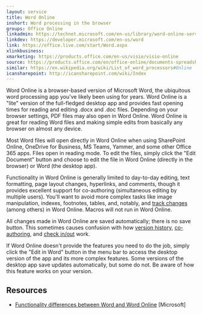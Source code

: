 ```yaml
---
layout: service
title: Word Online
inshort: Word processing in the browser
groups: Office Online
linkadmin: https://technet.microsoft.com/en-us/library/word-online-service-description.aspx
linkdev: https://developer.microsoft.com/en-us/word
link: https://office.live.com/start/Word.aspx
xlinkbusiness: 
xmarketing: https://products.office.com/en-us/visio/visio-online
source: https://products.office.com/en/office-online/documents-spreadsheets-presentations-office-online
similar: https://en.wikipedia.org/wiki/List_of_word_processors#Online
icansharepoint: http://icansharepoint.com/wiki/Index
---
```


Word Online is a browser-based version of Microsoft Word, the ubiquitous word
processing app you've likely been using for years. Word Online is a "lite"
version of the full-fledged desktop app and provides fast opening times for
reading and editing .docx and .doc files. Depending on your browser settings,
PDF files may also open in Word Online. Word Online is great for reading Word
files and making simple edits from basically any browser on almost any device.

Most Word files will open directly in Word Online when using SharePoint Online,
OneDrive for Business, MS Teams, Yammer, and some other Office 365 apps. Files
open in reading mode. To edit the files, simply click the "Edit Document" button
and choose to edit the file in Word Online (directly in the browser) or Word
(the desktop app).

Functionality in Word Online is generally limited to day-to-day editing, text
formatting, page layout changes, hyperlinks, and comments, though it provides
excellent support for co-authoring (simultaneous editing by multiple users).
You'll want to avoid more complex tasks like image manipulation, indexes,
footnotes, tables, and, notably, and [track
changes](http://icansharepoint.com/version-history-isnt-track-changes/) (among
others) in Word Online. Macros will not run in Word Online.

All changes made in Word Online are saved automatically; there is no save
button. This sometimes causes confusion with how [version
history](http://icsh.pt/VersionHistory),
[co-authoring](http://icsh.pt/CoAuthoring), and [check
in/out](http://icsh.pt/SPCheckOut) work.

If Word Online doesn't provide the features you need to do the job, simply click
the "Edit in Word" button in the menu bar to access the desktop version of the
app and its more complex features. Some versions of the desktop app save updates
automatically, but some do not. Be aware of how this feature works on your
version.

Resources
---------

-   [Functionality differences between Word and Word
    Online](https://support.office.com/en-us/article/Differences-between-using-a-document-in-the-browser-and-in-Word-3e863ce3-e82c-4211-8f97-5b33c36c55f8)
    [Microsoft]

